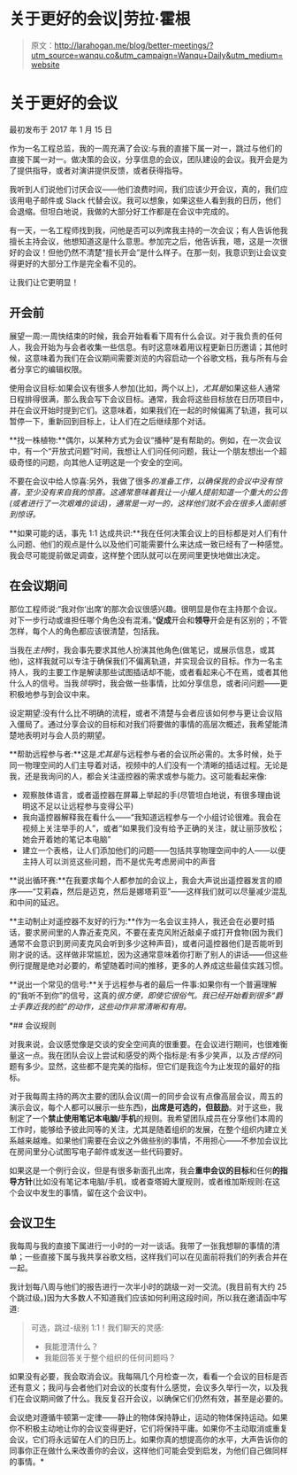# 关于更好的会议|劳拉·霍根

> 原文：<http://larahogan.me/blog/better-meetings/?utm_source=wanqu.co&utm_campaign=Wanqu+Daily&utm_medium=website>



# 关于更好的会议

最初发布于 2017 年 1 月 15 日

作为一名工程总监，我的一周充满了会议:与我的直接下属一对一，跳过与他们的直接下属一对一。做决策的会议，分享信息的会议，团队建设的会议。我开会是为了提供指导，或者对演讲提供反馈，或者获得指导。

我听到人们说他们讨厌会议——他们浪费时间，我们应该少开会议，真的，我们应该用电子邮件或 Slack 代替会议。我可以想象，如果这些人看到我的日历，他们会退缩。但坦白地说，我做的大部分好工作都是在会议中完成的。

有一天，一名工程师找到我，问他是否可以列席我主持的一次会议；有人告诉他我擅长主持会议，他想知道这是什么意思。参加完之后，他告诉我，嗯，这是一次很好的会议！但他仍然不清楚“擅长开会”是什么样子。在那一刻，我意识到让会议变得更好的大部分工作是完全看不见的。

让我们让它更明显！

## 开会前

展望一周:一周快结束的时候，我会开始看看下周有什么会议。对于我负责的任何人，我会开始为与会者收集一些信息。有时这意味着用议程更新日历邀请；其他时候，这意味着为我们在会议期间需要浏览的内容启动一个谷歌文档，我与所有与会者分享它的编辑权限。

使用会议目标:如果会议有很多人参加(比如，两个以上)，*尤其是*如果这些人通常日程排得很满，那么我会写下会议目标。通常，我会将这些目标放在日历项目中，并在会议开始时提到它们。这意味着，如果我们在一起的时候偏离了轨道，我可以暂停一下，重新回到目标上，让人们在之后继续那个对话。

**找一株植物:**偶尔，以某种方式为会议“播种”是有帮助的。例如，在一次会议中，有一个“开放式问题”时间，我想让人们问任何问题，我让一个朋友想出一个超级奇怪的问题，向其他人证明这是一个安全的空间。

不要在会议中给人惊喜:另外，我做了很多*的准备工作，以确保我的会议中没有惊喜，至少没有来自我的惊喜。这通常意味着我让一小撮人提前知道一个重大的公告(或者进行了一次艰难的谈话)，通常是一对一的，这样他们就不会在很多人面前感到惊讶。*

**如果可能的话，事先 1:1 达成共识:**我在任何决策会议上的目标都是对人们有什么问题、他们的观点是什么以及他们可能需要什么来达成一致已经有了一种感觉。我会尽可能提前做足调查，这样整个团队就可以在房间里更快地做出决定。

## 在会议期间

那位工程师说:“我对你‘出席’的那次会议很感兴趣。很明显是你在主持那个会议。对下一步行动或谁担任哪个角色没有混淆。”**促成**开会和**领导**开会是有区别的；不管怎样，每个人的角色都应该很清楚，包括我。

当我在*主持*时，我会事先要求其他人扮演其他角色(做笔记，或展示信息，或其他)，这样我就可以专注于确保我们不偏离轨道，并实现会议的目标。作为一名主持人，我的主要工作是解读那些试图插话却不能，或者看起来心不在焉，或者其他什么人的信号。当我*领导*时，我会做一些事情，比如分享信息，或者问问题——更积极地参与到会议中来。

设定期望:没有什么比不明确的流程，或者不清楚与会者应该如何参与更让会议陷入僵局了。通过分享会议的目标和对我们将要做的事情的高层次概述，我希望能清楚地表明对与会人员的期望。

**帮助远程参与者:**这是*尤其是*与远程参与者的会议所必需的。太多时候，处于同一物理空间的人们主导着对话，视频中的人们没有一个清晰的插话过程。无论是我，还是我询问的人，都会关注遥控器的需求或参与能力。这可能看起来像:

*   观察肢体语言，或者遥控器在屏幕上举起的手(尽管坦白地说，有很多理由说明这不足以让远程参与变得公平)
*   我向遥控器解释我在看什么——“我知道远程参与一个小组讨论很难。我会在视频上关注举手的人”，或者“如果我们没有给予正确的关注，就让丽莎放松；她会开着她的笔记本电脑”
*   建立一个表格，让人们添加他们的问题——包括共享物理空间中的人——以便主持人可以浏览这些问题，而不是优先考虑房间中的声音

**说出循环赛:**在我要求每个人都参加的会议上，我会大声说出遥控器发言的顺序——“艾莉森，然后是迈克，然后是娜塔莉亚”——这样我们就可以尽量减少混乱和中间的延迟。

**主动制止对遥控器不友好的行为:**作为一名会议主持人，我还会在必要时插话，要求房间里的人靠近麦克风，不要在麦克风附近敲桌子或打开食物(因为我们通常不会意识到房间麦克风会听到多少这种声音)，或者问遥控器他们是否能听到刚才说的话。这样做非常尴尬，因为这通常意味着你打断了别人的讲话——但这些例行提醒是绝对必要的，希望随着时间的推移，更多的人养成这些最佳实践习惯。

**说出一个常见的信号:**关于远程参与者的最后一件事:如果你有一个普遍理解的“我听不到你”的信号，这真的*很方便，即使它很俗气。我已经开始看到很多“爵士手靠近我的脸”的动作，这些动作非常清晰和有用。*

 *## 会议规则

对我来说，会议感觉像是交谈的安全空间真的很重要。在会议进行期间，也很难衡量这一点。我在团队会议上尝试和感受的两个指标是:有多少笑声，以及*古怪的*问题有多少。显然，这些都不是完美的指标，但它们是我迄今为止发现的最好的指标。

对于我每周主持的两次主要的团队会议(周一的同步会议有点像高层会议，周五的演示会议，每个人都可以展示一些东西)，**出席是可选的，但鼓励**。对于这些，我制定了一个**禁止使用笔记本电脑/手机**的规则。我希望团队成员在分享他们本周的工作时，能够给予彼此同等的关注，尤其是随着组织的发展，在整个组织内建立关系越来越难。如果他们需要在会议之外做些别的事情，不用担心——不参加会议比在房间里分心试图写电子邮件或发送一些代码要好。

如果这是一个例行会议，但是有很多新面孔出席，我会**重申会议的目标**和任何**的指导方针**(比如没有笔记本电脑/手机，或者查塔姆大厦规则，或者维加斯规则:在这个会议中发生的事情，留在这个会议中)。

## 会议卫生

我每周与我的直接下属进行一小时的一对一谈话。我带了一张我想聊的事情的清单；一些直接下属与我共享谷歌文档，这样我们可以在见面前将我们的列表合并在一起。

我计划每八周与他们的报告进行一次半小时的跳级一对一交流。(我目前有大约 25 个跳过级。)因为大多数人不知道我们应该如何利用这段时间，所以我在邀请函中写道:

> 可选，跳过-级别 1:1！我们聊天的灵感:
> 
> *   我能澄清什么？
> *   我能回答关于整个组织的任何问题吗？

如果没有必要，我会取消会议。我每隔几个月检查一次，看看一个会议的目标是否还有意义；我问与会者他们对会议的长度有什么感觉，会议多久举行一次，以及我们在会议期间做了什么。我反复召开会议，以确保它们仍然有效，甚至是必要的。

会议绝对遵循牛顿第一定律——静止的物体保持静止，运动的物体保持运动。如果你不积极主动地让你的会议变得更好，它们将保持平庸。如果你不主动取消或重复会议，它们将永远留在人们的日历上。如果你真的想提高你的水平，大声告诉你的同事你正在做什么来改善你的会议，这样他们可能会受到启发，为他们自己做同样的事情。* 